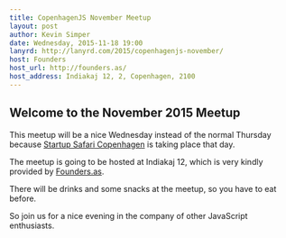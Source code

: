 ```yaml
---
title: CopenhagenJS November Meetup
layout: post
author: Kevin Simper
date: Wednesday, 2015-11-18 19:00
lanyrd: http://lanyrd.com/2015/copenhagenjs-november/
host: Founders
host_url: http://founders.as/
host_address: Indiakaj 12, 2, Copenhagen, 2100
---
```


## Welcome to the November 2015 Meetup

This meetup will be a nice Wednesday instead of the normal Thursday because [Startup Safari Copenhagen](http://copenhagen.startupsafary.com/) is taking place that day.

The meetup is going to be hosted at Indiakaj 12, which is very kindly provided by [Founders.as](http://founders.as/).

There will be drinks and some snacks at the meetup, so you have to eat before.

So join us for a nice evening in the company of other JavaScript enthusiasts.
